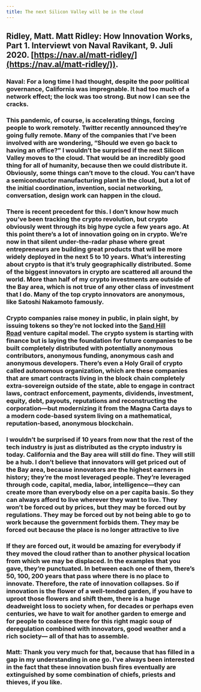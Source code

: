 ```yaml
---
title: The next Silicon Valley will be in the cloud
---
```


## Ridley, Matt. Matt Ridley: How Innovation Works, Part 1. Interviewt von Naval Ravikant, 9. Juli 2020. [https://nav.al/matt-ridley/](https://nav.al/matt-ridley/)).
### Naval: For a long time I had thought, despite the poor political governance, California was impregnable. It had too much of a network effect; the lock was too strong. But now I can see the cracks.

### This pandemic, of course, is accelerating things, forcing people to work remotely. Twitter recently announced they’re going fully remote. Many of the companies that I’ve been involved with are wondering, “Should we even go back to having an office?” I wouldn’t be surprised if the next Silicon Valley moves to the cloud. That would be an incredibly good thing for all of humanity, because then we could distribute it. Obviously, some things can’t move to the cloud. You can’t have a semiconductor manufacturing plant in the cloud, but a lot of the initial coordination, invention, social networking, conversation, design work can happen in the cloud.

### There is recent precedent for this. I don’t know how much you’ve been tracking the crypto revolution, but crypto obviously went through its big hype cycle a few years ago. At this point there’s a lot of innovation going on in crypto. We’re now in that silent under-the-radar phase where great entrepreneurs are building great products that will be more widely deployed in the next 5 to 10 years. What’s interesting about crypto is that it’s truly geographically distributed. Some of the biggest innovators in crypto are scattered all around the world. More than half of my crypto investments are outside of the Bay area, which is not true of any other class of investment that I do. Many of the top crypto innovators are anonymous, like Satoshi Nakamoto famously.

### Crypto companies raise money in public, in plain sight, by issuing tokens so they’re not locked into the [Sand Hill Road](https://en.wikipedia.org/wiki/Sand_Hill_Road) venture capital model. The crypto system is starting with finance but is laying the foundation for future companies to be built completely distributed with potentially anonymous contributors, anonymous funding, anonymous cash and anonymous developers. There’s even a Holy Grail of crypto called autonomous organization, which are these companies that are smart contracts living in the block chain completely extra-sovereign outside of the state, able to engage in contract laws, contract enforcement, payments, dividends, investment, equity, debt, payouts, reputations and reconstructing the corporation—but modernizing it from the Magna Carta days to a modern code-based system living on a mathematical, reputation-based, anonymous blockchain.

### I wouldn’t be surprised if 10 years from now that the rest of the tech industry is just as distributed as the crypto industry is today. California and the Bay area will still do fine. They will still be a hub. I don’t believe that innovators will get priced out of the Bay area, because innovators are the highest earners in history; they’re the most leveraged people. They’re leveraged through code, capital, media, labor, intelligence—they can create more than everybody else on a per capita basis. So they can always afford to live wherever they want to live. They won’t be forced out by prices, but they may be forced out by regulations. They may be forced out by not being able to go to work because the government forbids them. They may be forced out because the place is no longer attractive to live

### If they are forced out, it would be amazing for everybody if they moved the cloud rather than to another physical location from which we may be displaced. In the examples that you gave, they’re punctuated. In between each one of them, there’s 50, 100, 200 years that pass where there is no place to innovate. Therefore, the rate of innovation collapses. So if innovation is the flower of a well-tended garden, if you have to uproot those flowers and shift them, there is a huge deadweight loss to society when, for decades or perhaps even centuries, we have to wait for another garden to emerge and for people to coalesce there for this right magic soup of deregulation combined with innovators, good weather and a rich society— all of that has to assemble.

### Matt: Thank you very much for that, because that has filled in a gap in my understanding in one go. I’ve always been interested in the fact that these innovation bush fires eventually are extinguished by some combination of chiefs, priests and thieves, if you like.
